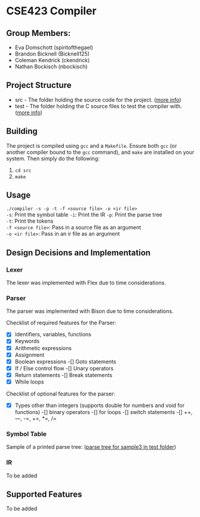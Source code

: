 # CSE423 Compiler
## Group Members:
* Eva Domschott (spiritofthegael)
* Brandon Bicknell (Bicknell125)
* Coleman Kendrick (ckendrick)
* Nathan Bockisch (nbockisch)

## Project Structure
* src - The folder holding the source code for the project. ([more info](docs/src.md))
* test - The folder holding the C source files to test the compiler with. ([more info](docs/test.md))

## Building
The project is compiled using `gcc` and a `Makefile`. Ensure both `gcc` (or another compiler bound to the `gcc` command), and `make` are installed on your system. Then simply do the following:
1. `cd src`
2. `make`

## Usage
`./compiler -s -p -t -f <source file> -o <ir file>`  
`-s`: Print the symbol table
`-i`: Print the IR
`-p`: Print the parse tree  
`-t`: Print the tokens  
`-f <source file>`: Pass in a source file as an argument  
`-o <ir file>`: Pass in an ir file as an argument

## Design Decisions and Implementation
### Lexer
The lexer was implemented with Flex due to time considerations.

### Parser
The parser was implemented with Bison due to time considerations.

Checklist of required features for the Parser:
-[x] Identifiers, variables, functions
-[x] Keywords
-[x] Arithmetic expressions
-[x] Assignment
-[x] Boolean expressions
-[] Goto statements
-[x] If / Else control flow
-[] Unary operators
-[x] Return statements
-[] Break statements
-[x] While loops

Checklist of optional features for the parser:
-[x] Types other than integers (supports double for numbers and void for functions)
-[] binary operators
-[] for loops
-[] switch statements
-[] ++, —, -=, +=, *=, /=

### Symbol Table


Sample of a printed parse tree: ([parse tree for sample3 in test folder](docs/parsetree.txt)) 

### IR
To be added

## Supported Features
To be added
